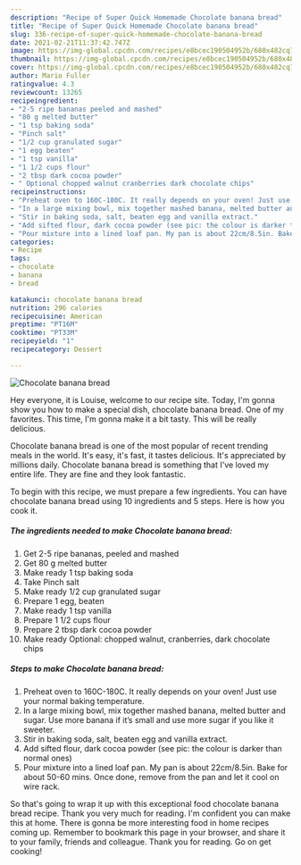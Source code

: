 ```yaml
---
description: "Recipe of Super Quick Homemade Chocolate banana bread"
title: "Recipe of Super Quick Homemade Chocolate banana bread"
slug: 336-recipe-of-super-quick-homemade-chocolate-banana-bread
date: 2021-02-21T11:37:42.747Z
image: https://img-global.cpcdn.com/recipes/e8bcec190504952b/680x482cq70/chocolate-banana-bread-recipe-main-photo.jpg
thumbnail: https://img-global.cpcdn.com/recipes/e8bcec190504952b/680x482cq70/chocolate-banana-bread-recipe-main-photo.jpg
cover: https://img-global.cpcdn.com/recipes/e8bcec190504952b/680x482cq70/chocolate-banana-bread-recipe-main-photo.jpg
author: Mario Fuller
ratingvalue: 4.3
reviewcount: 13265
recipeingredient:
- "2-5 ripe bananas peeled and mashed"
- "80 g melted butter"
- "1 tsp baking soda"
- "Pinch salt"
- "1/2 cup granulated sugar"
- "1 egg beaten"
- "1 tsp vanilla"
- "1 1/2 cups flour"
- "2 tbsp dark cocoa powder"
- " Optional chopped walnut cranberries dark chocolate chips"
recipeinstructions:
- "Preheat oven to 160C-180C. It really depends on your oven! Just use your normal baking temperature."
- "In a large mixing bowl, mix together mashed banana, melted butter and sugar. Use more banana if it’s small and use more sugar if you like it sweeter."
- "Stir in baking soda, salt, beaten egg and vanilla extract."
- "Add sifted flour, dark cocoa powder (see pic: the colour is darker than normal ones)"
- "Pour mixture into a lined loaf pan. My pan is about 22cm/8.5in. Bake for about 50-60 mins. Once done, remove from the pan and let it cool on wire rack."
categories:
- Recipe
tags:
- chocolate
- banana
- bread

katakunci: chocolate banana bread 
nutrition: 296 calories
recipecuisine: American
preptime: "PT16M"
cooktime: "PT33M"
recipeyield: "1"
recipecategory: Dessert

---
```



![Chocolate banana bread](https://img-global.cpcdn.com/recipes/e8bcec190504952b/680x482cq70/chocolate-banana-bread-recipe-main-photo.jpg)

Hey everyone, it is Louise, welcome to our recipe site. Today, I'm gonna show you how to make a special dish, chocolate banana bread. One of my favorites. This time, I'm gonna make it a bit tasty. This will be really delicious.



Chocolate banana bread is one of the most popular of recent trending meals in the world. It's easy, it's fast, it tastes delicious. It's appreciated by millions daily. Chocolate banana bread is something that I've loved my entire life. They are fine and they look fantastic.


To begin with this recipe, we must prepare a few ingredients. You can have chocolate banana bread using 10 ingredients and 5 steps. Here is how you cook it.

<!--inarticleads1-->

##### The ingredients needed to make Chocolate banana bread:

1. Get 2-5 ripe bananas, peeled and mashed
1. Get 80 g melted butter
1. Make ready 1 tsp baking soda
1. Take Pinch salt
1. Make ready 1/2 cup granulated sugar
1. Prepare 1 egg, beaten
1. Make ready 1 tsp vanilla
1. Prepare 1 1/2 cups flour
1. Prepare 2 tbsp dark cocoa powder
1. Make ready  Optional: chopped walnut, cranberries, dark chocolate chips




<!--inarticleads2-->

##### Steps to make Chocolate banana bread:

1. Preheat oven to 160C-180C. It really depends on your oven! Just use your normal baking temperature.
1. In a large mixing bowl, mix together mashed banana, melted butter and sugar. Use more banana if it’s small and use more sugar if you like it sweeter.
1. Stir in baking soda, salt, beaten egg and vanilla extract.
1. Add sifted flour, dark cocoa powder (see pic: the colour is darker than normal ones)
1. Pour mixture into a lined loaf pan. My pan is about 22cm/8.5in. Bake for about 50-60 mins. Once done, remove from the pan and let it cool on wire rack.




So that's going to wrap it up with this exceptional food chocolate banana bread recipe. Thank you very much for reading. I'm confident you can make this at home. There is gonna be more interesting food in home recipes coming up. Remember to bookmark this page in your browser, and share it to your family, friends and colleague. Thank you for reading. Go on get cooking!
